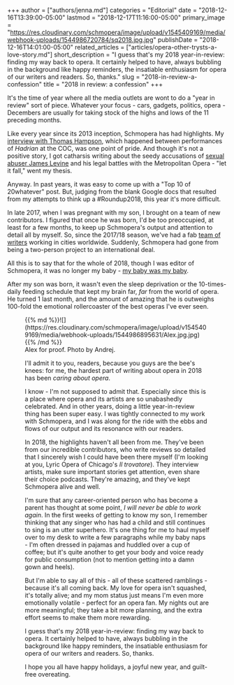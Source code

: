 +++
author = ["authors/jenna.md"]
categories = "Editorial"
date = "2018-12-16T13:39:00-05:00"
lastmod = "2018-12-17T11:16:00-05:00"
primary_image = "https://res.cloudinary.com/schmopera/image/upload/v1545409169/media/webhook-uploads/1544986720784/sq2018.jpg.jpg"
publishDate = "2018-12-16T14:01:00-05:00"
related_articles = ["articles/opera-other-trysts-a-love-story.md"]
short_description = "I guess that&#039;s my 2018 year-in-review: finding my way back to opera. It certainly helped to have, always bubbling in the background like happy reminders, the insatiable enthusiasm for opera of our writers and readers. So, thanks."
slug = "2018-in-review-a-confession"
title = "2018 in review: a confession"
+++

It's the time of year where all the media outlets are wont to do a "year in review" sort of piece. Whatever your focus - cars, gadgets, politics, opera - Decembers are usually for taking stock of the highs and lows of the 11 preceding months.

Like every year since its 2013 inception, Schmopera has had highlights. My [interview with Thomas Hampson](/talking-with-singers-thomas-hampson/), which happened between performances of *Hadrian* at the COC, was one point of pride. And though it's not a positive story, I got catharsis writing about the seedy accusations of [sexual abuser James Levine](/levines-ugly-exit-the-disposable-met/) and his legal battles with the Metropolitan Opera - "let it fall," went my thesis. 

Anyway. In past years, it was easy to come up with a "Top 10 of 20whatever" post. But, judging from the blank Google docs that resulted from my attempts to think up a #Roundup2018, this year it's more difficult.

In late 2017, when I was pregnant with my son, I brought on a team of new contributors.  I figured that once he was born, I'd be too preoccupied, at least for a few months, to keep up Schmopera's output and attention to detail all by myself. So, since the 2017/18 season, we've had a fab [team of writers](/authors/) working in cities worldwide. Suddenly, Schmopera had gone from being a two-person project to an international deal.

All this is to say that for the whole of 2018, though I was editor of Schmopera, it was no longer my baby - [my baby was my baby](/opera-other-trysts-a-love-story/). 

After my son was born, it wasn't even the sleep deprivation or the 10-times-daily feeding schedule that kept my brain far, *far* from the world of opera. He turned 1 last month, and the amount of amazing that he is outweighs 100-fold the emotional rollercoaster of the best operas I've ever seen. 

</figure>
<figure data-type="image">{{% md %}}![](https://res.cloudinary.com/schmopera/image/upload/v1545409169/media/webhook-uploads/1544986895631/Alex.jpg.jpg){{% /md %}}<figcaption>Alex for proof. Photo by Andrej.</figcaption>

I'll admit it to you, readers, because you guys are the bee's knees: for me, the hardest part of writing about opera in 2018 has been *caring about opera*. 

I know - I'm not supposed to admit that. Especially since this is a place where opera and its artists are so unabashedly celebrated. And in other years, doing a little year-in-review thing has been super easy. I was tightly connected to my work with Schmopera, and I was along for the ride with the ebbs and flows of our output and its resonance with our readers.

In 2018, the highlights haven't all been from me. They've been from our incredible contributors, who write reviews so detailed that I sincerely wish I could have been there myself (I'm looking at you, Lyric Opera of Chicago's *Il trovatore*). They interview artists, make sure important stories get attention, even share their choice podcasts. They're amazing, and they've kept Schmopera alive and well.

I'm sure that any career-oriented person who has become a parent has thought at some point, *I will never be able to work again*. In the first weeks of getting to know my son, I remember thinking that any singer who has had a child and still continues to sing is an utter superhero. It's one thing for me to haul myself over to my desk to write a few paragraphs while my baby naps - I'm often dressed in pajamas and huddled over a cup of coffee; but it's quite another to get your body and voice ready for public consumption (not to mention getting into a damn gown and heels).

But I'm able to say all of this - all of these scattered ramblings - because it's all coming back. My love for opera isn't squashed, it's totally alive; and my mom status just means I'm even more emotionally volatile - perfect for an opera fan. My nights out are more meaningful; they take a bit more planning, and the extra effort seems to make them more rewarding.

I guess that's my 2018 year-in-review: finding my way back to opera. It certainly helped to have, always bubbling in the background like happy reminders, the insatiable enthusiasm for opera of our writers and readers. So, thanks.

I hope you all have happy holidays, a joyful new year, and guilt-free overeating.
